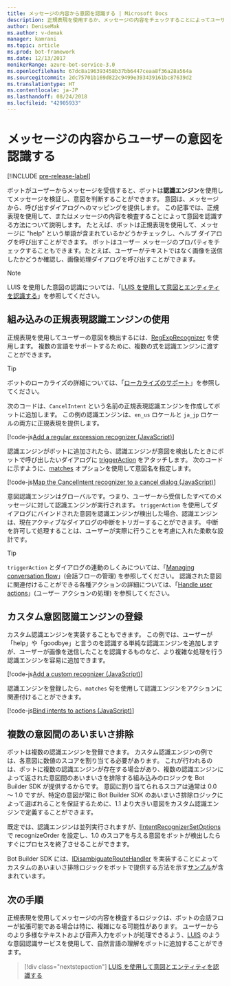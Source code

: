 ```yaml
---
title: メッセージの内容から意図を認識する | Microsoft Docs
description: 正規表現を使用するか、メッセージの内容をチェックすることによってユーザーの意図を認識する方法について説明します。
author: DeniseMak
ms.author: v-demak
manager: kamrani
ms.topic: article
ms.prod: bot-framework
ms.date: 12/13/2017
monikerRange: azure-bot-service-3.0
ms.openlocfilehash: 67dc8a196393458b37bb6447ceaa8f36a28a564a
ms.sourcegitcommit: 2dc75701b169d822c9499e393439161bc87639d2
ms.translationtype: HT
ms.contentlocale: ja-JP
ms.lasthandoff: 08/24/2018
ms.locfileid: "42905933"
---
```

# <a name="recognize-user-intent-from-message-content"></a>メッセージの内容からユーザーの意図を認識する

[!INCLUDE [pre-release-label](../includes/pre-release-label-v3.md)]

ボットがユーザーからメッセージを受信すると、ボットは**認識エンジン**を使用してメッセージを検証し、意図を判断することができます。 意図は、メッセージから、呼び出すダイアログへのマッピングを提供します。 この記事では、正規表現を使用して、またはメッセージの内容を検査することによって意図を認識する方法について説明します。 たとえば、ボットは正規表現を使用して、メッセージに "help" という単語が含まれているかどうかチェックし、ヘルプ ダイアログを呼び出すことができます。 ボットはユーザー メッセージのプロパティをチェックすることもできます。たとえば、ユーザーがテキストではなく画像を送信したかどうか確認し、画像処理ダイアログを呼び出すことができます。 

> [!NOTE]
> LUIS を使用した意図の認識については、「[LUIS を使用して意図とエンティティを認識する](bot-builder-nodejs-recognize-intent-luis.md)」を参照してください。 


## <a name="use-the-built-in-regular-expression-recognizer"></a>組み込みの正規表現認識エンジンの使用
正規表現を使用してユーザーの意図を検出するには、[RegExpRecognizer][RegExpRecognizer] を使用します。 複数の言語をサポートするために、複数の式を認識エンジンに渡すことができます。 

> [!TIP]
> ボットのローカライズの詳細については、「[ローカライズのサポート](bot-builder-nodejs-localization.md)」を参照してください。

次のコードは、`CancelIntent` という名前の正規表現認識エンジンを作成してボットに追加します。 この例の認識エンジンは、`en_us` ロケールと `ja_jp` ロケールの両方に正規表現を提供します。 

[!code-js[Add a regular expression recognizer (JavaScript)](../includes/code/node-regex-recognizer.js#addRegexRecognizer)]

認識エンジンがボットに追加されたら、認識エンジンが意図を検出したときにボットで呼び出したいダイアログに [triggerAction][triggerAction] をアタッチします。 次のコードに示すように、[matches][matches] オプションを使用して意図名を指定します。

[!code-js[Map the CancelIntent recognizer to a cancel dialog (JavaScript)](../includes/code/node-regex-recognizer.js#bindCancelDialogToRegexRecognizer)]

意図認識エンジンはグローバルです。つまり、ユーザーから受信したすべてのメッセージに対して認識エンジンが実行されます。 `triggerAction` を使用してダイアログにバインドされた意図を認識エンジンが検出した場合、認識エンジンは、現在アクティブなダイアログの中断をトリガーすることができます。 中断を許可して処理することは、ユーザーが実際に行うことを考慮に入れた柔軟な設計です。

> [!TIP] 
> `triggerAction` とダイアログの連動のしくみについては、「[Managing conversation flow](bot-builder-nodejs-manage-conversation-flow.md)」(会話フローの管理) を参照してください。 認識された意図に関連付けることができる各種アクションの詳細については、「[Handle user actions](bot-builder-nodejs-dialog-actions.md)」(ユーザー アクションの処理) を参照してください。

## <a name="register-a-custom-intent-recognizer"></a>カスタム意図認識エンジンの登録
カスタム認識エンジンを実装することもできます。 この例では、ユーザーが「help」や「goodbye」と言うのを認識する単純な認識エンジンを追加しますが、ユーザーが画像を送信したことを認識するものなど、より複雑な処理を行う認識エンジンを容易に追加できます。 


[!code-js[Add a custom recognizer (JavaScript)](../includes/code/node-howto-recognize-intent.js#addCustomRecognizer)]

認識エンジンを登録したら、`matches` 句を使用して認識エンジンをアクションに関連付けることができます。

[!code-js[Bind intents to actions (JavaScript)](../includes/code/node-howto-recognize-intent.js#bindIntentsToActions)]

## <a name="disambiguate-between-multiple-intents"></a>複数の意図間のあいまいさ排除

ボットは複数の認識エンジンを登録できます。 カスタム認識エンジンの例では、各意図に数値のスコアを割り当てる必要があります。 これが行われるのは、ボットに複数の認識エンジンが存在する場合があり、複数の認識エンジンによって返された意図間のあいまいさを排除する組み込みのロジックを Bot Builder SDK が提供するからです。 意図に割り当てられるスコアは通常は 0.0 ～ 1.0 ですが、特定の意図が常に Bot Builder SDK のあいまいさ排除ロジックによって選ばれることを保証するために、1.1 より大きい意図をカスタム認識エンジンで定義することができます。 

既定では、認識エンジンは並列実行されますが、[IIntentRecognizerSetOptions][IntentRecognizerSetOptions] で recognizeOrder を設定し、1.0 のスコアを与える意図をボットが検出したらすぐにプロセスを終了させることができます。

Bot Builder SDK には、[IDisambiguateRouteHandler][IDisambiguateRouteHandler] を実装することによってカスタムのあいまいさ排除ロジックをボットで提供する方法を示す[サンプル][DisambiguationSample]が含まれています。

## <a name="next-steps"></a>次の手順
正規表現を使用してメッセージの内容を検査するロジックは、ボットの会話フローが拡張可能である場合は特に、複雑になる可能性があります。 ユーザーからのより多様なテキストおよび音声入力をボットが処理できるよう、[LUIS][LUIS] のような意図認識サービスを使用して、自然言語の理解をボットに追加することができます。

> [!div class="nextstepaction"]
> [LUIS を使用して意図とエンティティを認識する](bot-builder-nodejs-recognize-intent-luis.md)


[LUIS]: https://www.luis.ai/

[triggerAction]: https://docs.botframework.com/en-us/node/builder/chat-reference/classes/_botbuilder_d_.dialog.html#triggeraction

[matches]: https://docs.botframework.com/en-us/node/builder/chat-reference/interfaces/_botbuilder_d_.itriggeractionoptions.html#matches

[node-js-bot-how-to]: bot-builder-nodejs-recognize-intent-luis.md

[LUISAzureDocs]: /azure/cognitive-services/LUIS/Home

[IMessage]: http://docs.botframework.com/en-us/node/builder/chat-reference/interfaces/_botbuilder_d_.imessage

[IntentRecognizerSetOptions]: https://docs.botframework.com/en-us/node/builder/chat-reference/interfaces/_botbuilder_d_.iintentrecognizersetoptions.html

[LuisRecognizer]: https://docs.botframework.com/en-us/node/builder/chat-reference/classes/_botbuilder_d_.luisrecognizer

[LUISSample]: https://github.com/Microsoft/BotBuilder/blob/master/Node/examples/basics-naturalLanguage/app.js

[LUISConcepts]: https://docs.botframework.com/en-us/node/builder/guides/understanding-natural-language/

[DisambiguationSample]: https://github.com/Microsoft/BotBuilder/tree/master/Node/examples/feature-onDisambiguateRoute

[IDisambiguateRouteHandler]: https://docs.botframework.com/en-us/node/builder/chat-reference/interfaces/_botbuilder_d_.idisambiguateroutehandler.html

[RegExpRecognizer]: https://docs.botframework.com/en-us/node/builder/chat-reference/classes/_botbuilder_d_.regexprecognizer.html

[AlarmBot]: https://github.com/Microsoft/BotBuilder/blob/master/Node/examples/basics-naturalLanguage/app.js

[LUISBotSample]: https://github.com/Microsoft/BotBuilder-Samples/tree/master/Node/intelligence-LUIS
